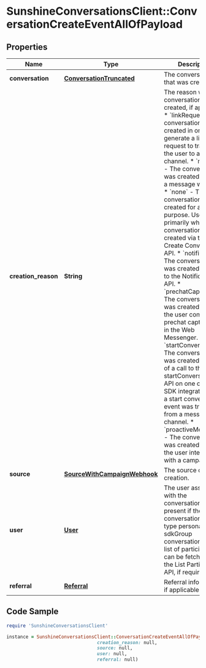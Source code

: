# SunshineConversationsClient::ConversationCreateEventAllOfPayload

## Properties

Name | Type | Description | Notes
------------ | ------------- | ------------- | -------------
**conversation** | [**ConversationTruncated**](ConversationTruncated.md) | The conversation that was created. | [optional] 
**creation_reason** | **String** | The reason why the conversation was created, if applicable. * &#x60;linkRequest&#x60; - The conversation was created in order to generate a link request to transfer the user to a different channel. * &#x60;message&#x60; - The conversation was created because a message was sent. * &#x60;none&#x60; - The conversation was not created for a specific purpose. Used primarily when a conversation is created via the Create Conversation API. * &#x60;notification&#x60; - The conversation was created by a call to the Notification API. * &#x60;prechatCapture&#x60; - The conversation was created because the user completed a prechat capture form in the Web Messenger. * &#x60;startConversation&#x60; - The conversation was created because of a call to the startConversation API on one of the SDK integrations, or a start conversation event was triggered from a messaging channel. * &#x60;proactiveMessaging&#x60; - The conversation was created because the user interacted with a campaign.  | [optional] 
**source** | [**SourceWithCampaignWebhook**](SourceWithCampaignWebhook.md) | The source of the creation. | [optional] 
**user** | [**User**](User.md) | The user associated with the conversation. Only present if the created conversation was of type personal. For sdkGroup conversations, the list of participants can be fetched using the List Participants API, if required. | [optional] 
**referral** | [**Referral**](Referral.md) | Referral information, if applicable. | [optional] 

## Code Sample

```ruby
require 'SunshineConversationsClient'

instance = SunshineConversationsClient::ConversationCreateEventAllOfPayload.new(conversation: null,
                                 creation_reason: null,
                                 source: null,
                                 user: null,
                                 referral: null)
```


